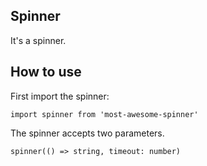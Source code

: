 ## Spinner
It's a spinner.

## How to use
First import the spinner:

`import spinner from 'most-awesome-spinner'`

The spinner accepts two parameters.

`spinner(() => string, timeout: number)`
